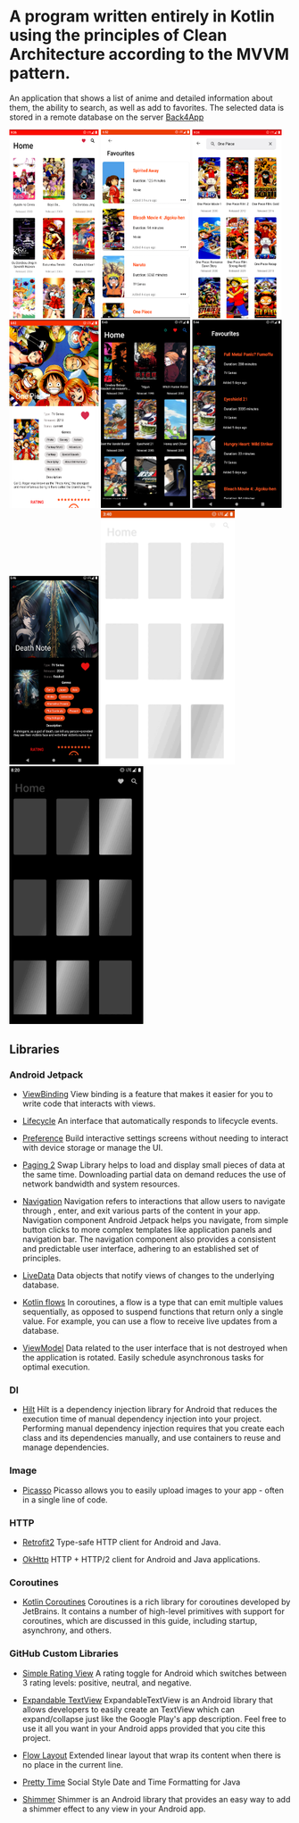 # A program written entirely in Kotlin using the principles of Clean Architecture according to the MVVM pattern.

An application that shows a list of anime and detailed information about them, the ability to
search, as well as add to favorites. The selected data is stored in a remote database on the
server [Back4App](https://www.back4app.com)

[<img src="meta/android/screenshots/screenshot_1.png" width=160>](meta/android/screenshots/screenshot_1.png)
[<img src="meta/android/screenshots/screenshot_2.png" width=160>](meta/android/screenshots/screenshot_2.png)
[<img src="meta/android/screenshots/screenshot_3.png" width=160>](meta/android/screenshots/screenshot_3.png)
[<img src="meta/android/screenshots/screenshot_4.png" width=160>](meta/android/screenshots/screenshot_4.png)
[<img src="meta/android/screenshots/screenshot_5.png" width=160>](meta/android/screenshots/screenshot_5.png)
[<img src="meta/android/screenshots/screenshot_6.png" width=160>](meta/android/screenshots/screenshot_6.png)
[<img src="meta/android/screenshots/screenshot_7.png" width=160>](meta/android/screenshots/screenshot_7.png)
[<img src="meta/android/gifs/shimmer_gif.GIF" width=240>](meta/android/gifs/shimmer.GIF)
[<img src="meta/android/gifs/black_shimmer.GIF" width=240>](meta/android/gifs/black_shimmer.GIF)

## Libraries

### Android Jetpack

* [ViewBinding](https://developer.android.com/topic/libraries/view-binding) View binding is a
  feature that makes it easier for you to write code that interacts with views.

* [Lifecycle](https://developer.android.com/topic/libraries/architecture/lifecycle) An interface
  that automatically responds to lifecycle events.

* [Preference](https://developer.android.com/jetpack/androidx/releases/preference) Build interactive
  settings screens without needing to interact with device storage or manage the UI.

* [Paging 2](https://developer.android.com/topic/libraries/architecture/paging) Swap Library helps
  to load and display small pieces of data at the same time. Downloading partial data on demand
  reduces the use of network bandwidth and system resources.

* [Navigation](https://developer.android.com/guide/navigation?gclsrc=aw.ds&gclid=Cj0KCQiA09eQBhCxARIsAAYRiymyM6hTEs0cGr5ZCXOWtLhVUwDK1O86vf8V_Uq2DWvVYNFZwPFznzAaAllMEALw_wcB)
  Navigation refers to interactions that allow users to navigate through , enter, and exit various
  parts of the content in your app. Navigation component Android Jetpack helps you navigate, from
  simple button clicks to more complex templates like application panels and navigation bar. The
  navigation component also provides a consistent and predictable user interface, adhering to an
  established set of principles.

* [LiveData](https://developer.android.com/topic/libraries/architecture/livedata) Data objects that
  notify views of changes to the underlying database.

* [Kotlin flows](https://developer.android.com/kotlin/flow) In coroutines, a flow is a type that can
  emit multiple values sequentially, as opposed to suspend functions that return only a single
  value. For example, you can use a flow to receive live updates from a database.

* [ViewModel](https://developer.android.com/topic/libraries/architecture/viewmodel) Data related to
  the user interface that is not destroyed when the application is rotated. Easily schedule
  asynchronous tasks for optimal execution.

### DI

* [Hilt](https://developer.android.com/training/dependency-injection/hilt-android) Hilt is a
  dependency injection library for Android that reduces the execution time of manual dependency
  injection into your project. Performing manual dependency injection requires that you create each
  class and its dependencies manually, and use containers to reuse and manage dependencies.

### Image

* [Picasso](https://square.github.io/picasso/) Picasso allows you to easily upload images to your
  app - often in a single line of code.

### HTTP

* [Retrofit2](https://github.com/square/retrofit) Type-safe HTTP client for Android and Java.

* [OkHttp](https://github.com/square/okhttp) HTTP + HTTP/2 client for Android and Java applications.

### Coroutines

* [Kotlin Coroutines](https://github.com/Kotlin/kotlinx.coroutines) Coroutines is a rich library for
  coroutines developed by JetBrains. It contains a number of high-level primitives with support for
  coroutines, which are discussed in this guide, including startup, asynchrony, and others.

### GitHub Custom Libraries

* [Simple Rating View](https://github.com/xiprox/SimpleRatingView) A rating toggle for Android which
  switches between 3 rating levels: positive, neutral, and negative.

* [Expandable TextView](https://github.com/Manabu-GT/ExpandableTextView) ExpandableTextView is an
  Android library that allows developers to easily create an TextView which can expand/collapse just
  like the Google Play's app description. Feel free to use it all you want in your Android apps
  provided that you cite this project.

* [Flow Layout](https://github.com/ApmeM/android-flowlayout) Extended linear layout that wrap its
  content when there is no place in the current line.

* [Pretty Time](https://github.com/ocpsoft/prettytime) Social Style Date and Time Formatting for
  Java

* [Shimmer](https://github.com/facebook/shimmer-android) Shimmer is an Android library that provides
  an easy way to add a shimmer effect to any view in your Android app.

